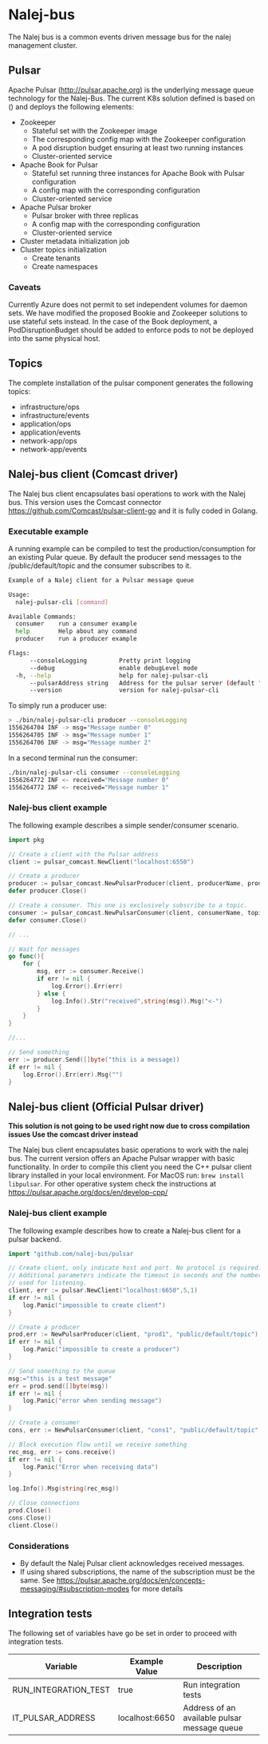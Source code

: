 # Nalej-bus
The Nalej bus is a common events driven message bus for the nalej management cluster.

## Pulsar

Apache Pulsar (http://pulsar.apache.org) is the underlying message queue technology for the Nalej-Bus.
The current K8s solution defined is based on () and deploys the following elements:

* Zookeeper
    * Stateful set with the Zookeeper image
    * The corresponding config map with the Zookeeper configuration
    * A pod disruption budget ensuring at least two running instances
    * Cluster-oriented service
* Apache Book for Pulsar
    * Stateful set running three instances for Apache Book with Pulsar configuration
    * A config map with the corresponding configuration
    * Cluster-oriented service 
* Apache Pulsar broker
    * Pulsar broker with three replicas
    * A config map with the corresponding configuration
    * Cluster-oriented service
* Cluster metadata initialization job
* Cluster topics initialization
    * Create tenants
    * Create namespaces
    
### Caveats

Currently Azure does not permit to set independent volumes for daemon sets. We have modified the proposed
Bookie and Zookeeper solutions to use stateful sets instead. In the case of the Book deployment, a PodDisruptionBudget
should be added to enforce pods to not be deployed into the same physical host.

    
## Topics

The complete installation of the pulsar component generates the following topics:
* infrastructure/ops
* infrastructure/events
* application/ops
* application/events
* network-app/ops
* network-app/events

## Nalej-bus client (Comcast driver)

The Nalej bus client encapsulates basi operations to work with the Nalej bus.
This version uses the Comcast connector https://github.com/Comcast/pulsar-client-go
and it is fully coded in Golang. 

### Executable example

A running example can be compiled to test the production/consumption for an
existing Pular queue. By default the producer send messages to the 
/public/default/topic and the consumer subscribes to it.


```bash
Example of a Nalej client for a Pulsar message queue

Usage:
  nalej-pulsar-cli [command]

Available Commands:
  consumer    run a consumer example
  help        Help about any command
  producer    run a producer example

Flags:
      --consoleLogging         Pretty print logging
      --debug                  enable debugLevel mode
  -h, --help                   help for nalej-pulsar-cli
      --pulsarAddress string   Address for the pulsar server (default "localhost:6650")
      --version                version for nalej-pulsar-cli
```

To simply run a producer use:
```bash
> ./bin/nalej-pulsar-cli producer --consoleLogging
1556264704 INF -> msg="Message number 0"
1556264705 INF -> msg="Message number 1"
1556264706 INF -> msg="Message number 2"
```

In a second terminal run the consumer:
```bash
./bin/nalej-pulsar-cli consumer --consoleLogging
1556264772 INF <- received="Message number 0"
1556264772 INF <- received="Message number 1"
```

### Nalej-bus client example

The following example describes a simple sender/consumer scenario.
```go
import pkg

// Create a client with the Pulsar address
client := pulsar_comcast.NewClient("localhost:6550")

// Create a producer
producer := pulsar_comcast.NewPulsarProducer(client, producerName, producerTopic)
defer producer.Close()

// Create a consumer. This one is exclusively subscribe to a topic.
consumer := pulsar_comcast.NewPulsarConsumer(client, consumerName, topicConsumer, true)
defer consumer.Close()

// ...

// Wait for messages
go func(){
    for {
        msg, err := consumer.Receive()
        if err != nil {
            log.Error().Err(err)
        } else {
            log.Info().Str("received",string(msg)).Msg("<-")
        }    
    }
}

//...

// Send something
err := producer.Send([]byte("this is a message))
if err != nil {
    log.Error().Err(err).Msg("")
}
```


## Nalej-bus client (Official Pulsar driver)

**This solution is not going to be used right now due to cross compilation issues
Use the comcast driver instead**

The Nalej bus client encapsulates basic operations to work with the nalej bus. The current
version offers an Apache Pulsar wrapper with basic functionality. In order to compile this
client you need the C++ pulsar client library installed in your local environment. For MacOS
run: ```brew install libpulsar```. For other operative system check the instructions at 
https://pulsar.apache.org/docs/en/develop-cpp/

### Nalej-bus client example
The following example describes how to create a Nalej-bus client for a pulsar backend.

```go
import "github.com/nalej-bus/pulsar 

// Create client, only indicate host and port. No protocol is required.
// Additional parameters indicate the timeout in seconds and the number of threads
// used for listening.
client, err := pulsar.NewClient("localhost:6650",5,1)
if err != nil {
    log.Panic("impossible to create client")
}

// Create a producer
prod,err := NewPulsarProducer(client, "prod1", "public/default/topic")
if err != nil {
    log.Panic("impossible to create a producer")
}

// Send something to the queue
msg:="this is a test message"
err = prod.send([]byte(msg))
if err != nil {
    log.Panic("error when sending message")
}

// Create a consumer
cons, err := NewPulsarConsumer(client, "cons1", "public/default/topic", PulsarExclusiveConsumer)

// Block execution flow until we receive something
rec_msg, err := cons.receive()
if err != nil {
    log.Panic("Error when receiving data")
}

log.Info().Msg(string(rec_msg))

// Close connections
prod.Close()
cons.Close()
client.Close()
```

### Considerations
* By default the Nalej Pulsar client acknowledges received messages.
* If using shared subscriptions, the name of the subscription must be the same. 
See https://pulsar.apache.org/docs/en/concepts-messaging/#subscription-modes for more details


## Integration tests

The following set of variables have go be set in order to proceed with integration tests.

| Variable  | Example Value | Description |
| ------------- | ------------- |------------- |
| RUN_INTEGRATION_TEST  | true | Run integration tests |
| IT_PULSAR_ADDRESS | localhost:6650 | Address of an available pulsar message queue |
